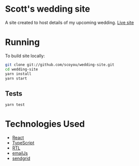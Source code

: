 # Scott's wedding site
A site created to host details of my upcoming wedding. [Live site](https://www.scottandalisia.com)

# Running
To build site locally:
```sh
git clone git://github.com/scoyou/wedding-site.git
cd wedding-site
yarn install
yarn start
```

## Tests
`yarn test`

# Technologies Used
* [React](https://reactjs.org/)
* [TypeScript](https://www.typescriptlang.org/)
* [RTL](https://testing-library.com/docs/react-testing-library/intro/)
* [emailJs](https://www.emailjs.com/)
* [sendgrid](https://sendgrid.com/)
